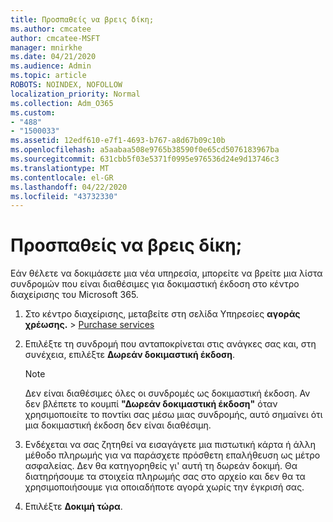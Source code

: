 ```yaml
---
title: Προσπαθείς να βρεις δίκη;
ms.author: cmcatee
author: cmcatee-MSFT
manager: mnirkhe
ms.date: 04/21/2020
ms.audience: Admin
ms.topic: article
ROBOTS: NOINDEX, NOFOLLOW
localization_priority: Normal
ms.collection: Adm_O365
ms.custom:
- "488"
- "1500033"
ms.assetid: 12edf610-e7f1-4693-b767-a8d67b09c10b
ms.openlocfilehash: a5aabaa508e9765b38590f0e65cd5076183967ba
ms.sourcegitcommit: 631cbb5f03e5371f0995e976536d24e9d13746c3
ms.translationtype: MT
ms.contentlocale: el-GR
ms.lasthandoff: 04/22/2020
ms.locfileid: "43732330"
---
```

# <a name="trying-to-find-a-trial"></a>Προσπαθείς να βρεις δίκη;

Εάν θέλετε να δοκιμάσετε μια νέα υπηρεσία, μπορείτε να βρείτε μια λίστα συνδρομών που είναι διαθέσιμες για δοκιμαστική έκδοση στο κέντρο διαχείρισης του Microsoft 365.
  
1. Στο κέντρο διαχείρισης, μεταβείτε στη σελίδα Υπηρεσίες **αγοράς χρέωσης.** \> [Purchase services](https://go.microsoft.com/fwlink/p/?linkid=868433)

2. Επιλέξτε τη συνδρομή που ανταποκρίνεται στις ανάγκες σας και, στη συνέχεια, επιλέξτε **Δωρεάν δοκιμαστική έκδοση**.

    > [!NOTE]
    > Δεν είναι διαθέσιμες όλες οι συνδρομές ως δοκιμαστική έκδοση. Αν δεν βλέπετε το κουμπί **"Δωρεάν δοκιμαστική έκδοση"** όταν χρησιμοποιείτε το ποντίκι σας μέσω μιας συνδρομής, αυτό σημαίνει ότι μια δοκιμαστική έκδοση δεν είναι διαθέσιμη.
  
3. Ενδέχεται να σας ζητηθεί να εισαγάγετε μια πιστωτική κάρτα ή άλλη μέθοδο πληρωμής για να παράσχετε πρόσθετη επαλήθευση ως μέτρο ασφαλείας. Δεν θα κατηγορηθείς γι' αυτή τη δωρεάν δοκιμή. Θα διατηρήσουμε τα στοιχεία πληρωμής σας στο αρχείο και δεν θα τα χρησιμοποιήσουμε για οποιαδήποτε αγορά χωρίς την έγκρισή σας.

4. Επιλέξτε **Δοκιμή τώρα**.
